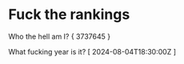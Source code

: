 # Fuck the rankings

Who the hell am I?
{ 3737645 }

What fucking year is it?
[ 2024-08-04T18:30:00Z ]
